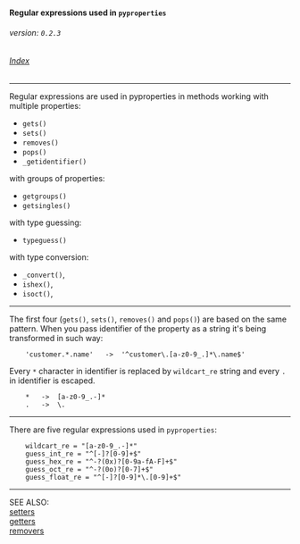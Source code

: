 #### Regular expressions used in `pyproperties` 
###### _version: `0.2.3`_

###### [Index](index.mdown)
----


Regular expressions are used in pyproperties in 
methods working with multiple properties:

*   `gets()`
*   `sets()`
*   `removes()`
*   `pops()`
*   `_getidentifier()`

with groups of properties:

*   `getgroups()`
*   `getsingles()`

with type guessing:

*   `typeguess()`

with type conversion:

*   `_convert()`,
*   `ishex()`,
*   `isoct()`,


----


The first four (`gets()`, `sets()`, `removes()` and `pops()`) are based on the same 
pattern. When you pass identifier of the property as a string it's being 
transformed in such way:


        'customer.*.name'   ->  '^customer\.[a-z0-9_.]*\.name$'


Every `*` character in identifier is replaced by `wildcart_re` string and every `.` in identifier 
is escaped.

        *   ->  [a-z0-9_.-]*
        .   ->  \.


----


There are five regular expressions used in `pyproperties`:

        wildcart_re = "[a-z0-9_.-]*"
        guess_int_re = "^[-]?[0-9]+$"
        guess_hex_re = "^-?(0x)?[0-9a-fA-F]+$"
        guess_oct_re = "^-?(0o)?[0-7]+$"
        guess_float_re = "^[-]?[0-9]*\.[0-9]+$"


----


SEE ALSO:  
[setters](setters.mdown)  
[getters](getters.mdown)  
[removers](removers.mdown)
&nbsp;